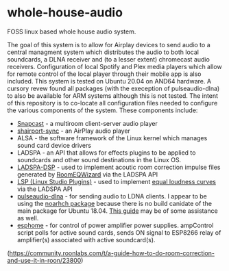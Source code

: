 # whole-house-audio
FOSS linux based whole house audio system. 

The goal of this system is to allow for Airplay devices to send audio to a central managment system which distributes the audio to both local soundcards, a DLNA receiver and (to a lesser extent) chromecast audio receivers. Configuration of local Spotify and Plex media players which allow for remote control of the local player through their mobile app is also included.
This system is tested on Ubuntu 20.04 on AND64 hardware. A cursory revew found all packages (with the exeception of pulseaudio-dlna) to also be available for ARM systems although this is not tested.
The intent of this repository is to co-locate all configuration files needed to configure the various components of the system. These components include:
- [Snapcast](https://github.com/badaix/snapcast) - a multiroom client-server audio player
- [shairport-sync](https://github.com/mikebrady/shairport-sync) - an AirPlay audio player
- ALSA - the software framework of the Linux kernel which manages sound card device drivers
- LADSPA - an API that allows for effects plugins to be applied to soundcards and other sound destinations in the Linux OS.
- [LADSPA-DSP](https://github.com/bmc0/dsp) - used to implement acoutic room correction impulse files generated by [RoomEQWizard](https://www.roomeqwizard.com/) via the LADSPA API
- [LSP (Linux Studio Plugins)](https://github.com/sadko4u/lsp-plugins) - used to implement [equal loudness curves](https://lsp-plug.in/?page=manuals&section=loud_comp_stereo) via the LADSPA API
- [pulseaudio-dlna](https://github.com/masmu/pulseaudio-dlna) - for sending audio to LDNA clients. I appear to be using the [noarhch package](https://opensuse.pkgs.org/tumbleweed/packman-x86_64/pulseaudio-dlna-0.6.0+git20190209.b0db813-1.4.noarch.rpm.html) because there is no build canidate of the main package for Ubuntu 18.04. [This guide](https://www.linuxuprising.com/2020/10/how-to-use-pulseaudio-dlna-to-stream.html) may be of some assistance as well.
- [esphome](https://esphome.io/) - for control of power amplifier power supplies. ampControl script polls for active sound cards, sends ON signal to ESP8266 relay of amplifier(s) associated with active soundcard(s).

(https://community.roonlabs.com/t/a-guide-how-to-do-room-correction-and-use-it-in-roon/23800)
